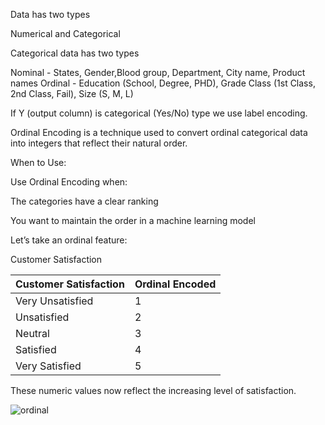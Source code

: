 Data has two types

Numerical and Categorical

Categorical data has two types

Nominal - States, Gender,Blood group, Department, City name, Product names
Ordinal - Education (School, Degree, PHD), Grade Class (1st Class, 2nd Class, Fail), Size (S, M, L)

If Y (output column) is categorical (Yes/No) type we use label encoding.

Ordinal Encoding is a technique used to convert ordinal categorical data into integers that reflect their natural order.

When to Use:

Use Ordinal Encoding when:

The categories have a clear ranking

You want to maintain the order in a machine learning model

Let’s take an ordinal feature:

Customer Satisfaction

| Customer Satisfaction | Ordinal Encoded |
| --------------------- | --------------- |
| Very Unsatisfied      | 1               |
| Unsatisfied           | 2               |
| Neutral               | 3               |
| Satisfied             | 4               |
| Very Satisfied        | 5               |


These numeric values now reflect the increasing level of satisfaction.


![ordinal](https://github.com/user-attachments/assets/69a17724-031c-45de-b4d2-1737c84b9711)
